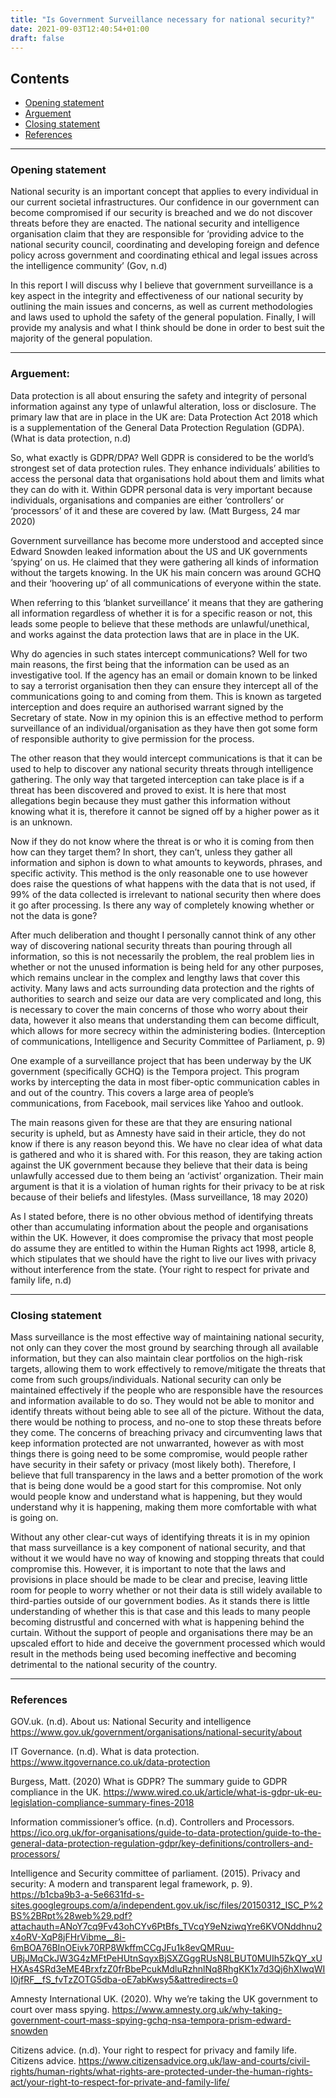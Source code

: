 ```yaml
---
title: "Is Government Surveillance necessary for national security?"
date: 2021-09-03T12:40:54+01:00
draft: false
---
```

## Contents

- [Opening statement](#opening_statement)
- [Arguement](#arguement)
- [Closing statement](#closing_statement)
- [References](#references)

---
### Opening statement

National security is an important concept that applies to every individual in our current societal infrastructures. Our confidence in our government can become compromised if our security is breached and we do not discover threats before they are enacted. The national security and intelligence organisation claim that they are responsible for ‘providing advice to the national security council, coordinating and developing foreign and defence policy across government and coordinating ethical and legal issues across the intelligence community’ (Gov, n.d)

In this report I will discuss why I believe that government surveillance is a key aspect in the integrity and effectiveness of our national security by outlining the main issues and concerns, as well as current methodologies and laws used to uphold the safety of the general population. Finally, I will provide my analysis and what I think should be done in order to best suit the majority of the general population. 

---
### Arguement:

Data protection is all about ensuring the safety and integrity of personal information against any type of unlawful alteration, loss or disclosure. The primary law that are in place in the UK are: Data Protection Act 2018 which is a supplementation of the General Data Protection Regulation (GDPA). (What is data protection, n.d)

So, what exactly is GDPR/DPA? Well GDPR is considered to be the world’s strongest set of data protection rules. They enhance individuals’ abilities to access the personal data that organisations hold about them and limits what they can do with it. Within GDPR personal data is very important because individuals, organisations and companies are either ‘controllers’ or ‘processors’ of it and these are covered by law. (Matt Burgess, 24 mar 2020)

Government surveillance has become more understood and accepted since Edward Snowden leaked information about the US and UK governments ‘spying’ on us. He claimed that they were gathering all kinds of information without the targets knowing. In the UK his main concern was around GCHQ and their ‘hoovering up’ of all communications of everyone within the state. 

When referring to this ‘blanket surveillance’ it means that they are gathering all information regardless of whether it is for a specific reason or not, this leads some people to believe that these methods are unlawful/unethical, and works against the data protection laws that are in place in the UK.

Why do agencies in such states intercept communications? Well for two main reasons, the first being that the information can be used as an investigative tool. If the agency has an email or domain known to be linked to say a terrorist organisation then they can ensure they intercept all of the communications going to and coming from them. This is known as targeted interception and does require an authorised warrant signed by the Secretary of state. Now in my opinion this is an effective method to perform surveillance of an individual/organisation as they have then got some form of responsible authority to give permission for the process.

The other reason that they would intercept communications is that it can be used to help to discover any national security threats through intelligence gathering. The only way that targeted interception can take place is if a threat has been discovered and proved to exist. It is here that most allegations begin because they must gather this information without knowing what it is, therefore it cannot be signed off by a higher power as it is an unknown.


Now if they do not know where the threat is or who it is coming from then how can they target them? In short, they can’t, unless they gather all information and siphon is down to what amounts to keywords, phrases, and specific activity. This method is the only reasonable one to use however does raise the questions of what happens with the data that is not used, if 99% of the data collected is irrelevant to national security then where does it go after processing. Is there any way of completely knowing whether or not the data is gone?

After much deliberation and thought I personally cannot think of any other way of discovering national security threats than pouring through all information, so this is not necessarily the problem, the real problem lies in whether or not the unused information is being held for any other purposes, which remains unclear in the complex and lengthy laws that cover this activity.
Many laws and acts surrounding data protection and the rights of authorities to search and seize our data are very complicated and long, this is necessary to cover the main concerns of those who worry about their data, however it also means that understanding them can become difficult, which allows for more secrecy within the administering bodies.
(Interception of communications, Intelligence and Security Committee of Parliament, p. 9)

One example of a surveillance project that has been underway by the UK government (specifically GCHQ) is the Tempora project. This program works by intercepting the data in most fiber-optic communication cables in and out of the country. This covers a large area of people’s communications, from Facebook, mail services like Yahoo and outlook. 

The main reasons given for these are that they are ensuring national security is upheld, but as Amnesty have said in their article, they do not know if there is any reason beyond this. We have no clear idea of what data is gathered and who it is shared with. For this reason, they are taking action against the UK government because they believe that their data is being unlawfully accessed due to them being an ‘activist’ organization. Their main argument is that it is a violation of human rights for their privacy to be at risk because of their beliefs and lifestyles.
(Mass surveillance, 18 may 2020)

As I stated before, there is no other obvious method of identifying threats other than accumulating information about the people and organisations within the UK. However, it does compromise the privacy that most people do assume they are entitled to within the Human Rights act 1998, article 8, which stipulates that we should have the right to live our lives with privacy without interference from the state. (Your right to respect for private and family life, n.d)

---
### Closing statement

Mass surveillance is the most effective way of maintaining national security, not only can they cover the most ground by searching through all available information, but they can also maintain clear portfolios on the high-risk targets, allowing them to work effectively to remove/mitigate the threats that come from such groups/individuals.
National security can only be maintained effectively if the people who are responsible have the resources and information available to do so. They would not be able to monitor and identify threats without being able to see all of the picture.  Without the data, there would be nothing to process, and no-one to stop these threats before they come.
The concerns of breaching privacy and circumventing laws that keep information protected are not unwarranted, however as with most things there is going need to be some compromise, would people rather have security in their safety or privacy (most likely both). Therefore, I believe that full transparency in the laws and a better promotion of the work that is being done would be a good start for this compromise. Not only would people know and understand what is happening, but they would understand why it is happening, making them more comfortable with what is going on. 

Without any other clear-cut ways of identifying threats it is in my opinion that mass surveillance is a key component of national security, and that without it we would have no way of knowing and stopping threats that could compromise this. However, it is important to note that the laws and provisions in place should be made to be clear and precise, leaving little room for people to worry whether or not their data is still widely available to third-parties outside of our government bodies. As it stands there is little understanding of whether this is that case and this leads to many people becoming distrustful and concerned with what is happening behind the curtain. Without the support of people and organisations there may be an upscaled effort to hide and deceive the government processed which would result in the methods being used becoming ineffective and becoming detrimental to the national security of the country.

---

### References

GOV.uk. (n.d). About us: National Security and intelligence https://www.gov.uk/government/organisations/national-security/about

IT Governance. (n.d). What is data protection. 
 https://www.itgovernance.co.uk/data-protection

Burgess, Matt. (2020) What is GDPR? The summary guide to GDPR compliance in the UK. https://www.wired.co.uk/article/what-is-gdpr-uk-eu-legislation-compliance-summary-fines-2018

Information commissioner’s office. (n.d). Controllers and Processors. https://ico.org.uk/for-organisations/guide-to-data-protection/guide-to-the-general-data-protection-regulation-gdpr/key-definitions/controllers-and-processors/

Intelligence and Security committee of parliament. (2015). Privacy and security: A modern and transparent legal framework, p. 9). https://b1cba9b3-a-5e6631fd-s-sites.googlegroups.com/a/independent.gov.uk/isc/files/20150312_ISC_P%2BS%2BRpt%28web%29.pdf?attachauth=ANoY7cq9Fv43ohCYv6PtBfs_TVcqY9eNziwqYre6KVONddhnu2x4oRV-XqP8jFHrVibme__8i-6mBOA76BInOEivk70RP8WkffmCCgJFu1k8evQMRuu-UBjJMqCkJW3G4zMFtPeHUtnSqyxBjSXZGggRUsN8LBUT0MUIh5ZkQY_xUHXAs4SRd3eME4BrxfzZ0frBbePcukMdluRzhnlNq8RhgKK1x7d3Qj6hXIwqWII0jfRF__fS_fvTzZOTG5dba-oE7abKwsy5&attredirects=0

Amnesty International UK. (2020). Why we’re taking the UK government to court over mass spying. https://www.amnesty.org.uk/why-taking-government-court-mass-spying-gchq-nsa-tempora-prism-edward-snowden 

Citizens advice. (n.d). Your right to respect for privacy and family life. Citizens advice. https://www.citizensadvice.org.uk/law-and-courts/civil-rights/human-rights/what-rights-are-protected-under-the-human-rights-act/your-right-to-respect-for-private-and-family-life/ 

